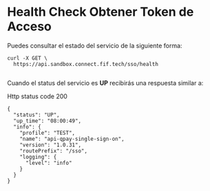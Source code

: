 # Health Check Obtener Token de Acceso

Puedes consultar el estado del servicio de la siguiente forma:

```
curl -X GET \
  https://api.sandbox.connect.fif.tech/sso/health
  
```

Cuando el status del servicio es **UP** recibirás una respuesta similar a:

Http status code 200

```
{
  "status": "UP",
  "up_time": "08:00:49",
  "info": {
    "profile": "TEST",
    "name": "api-qpay-single-sign-on",
    "version": "1.0.31",
    "routePrefix": "/sso",
    "logging": {
      "level": "info"
    }
  }
}
```
